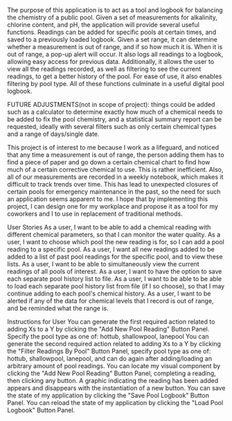 The purpose of this application is to act as a tool and logbook for balancing the chemistry of a public pool. Given a set of measurements for alkalinity, chlorine content, and pH, the application will provide several useful functions. Readings can be added for specific pools at certain times, and saved to a previously loaded logbook. Given a set range, it can determine whether a measurement is out of range, and if so how much it is. When it is out of range, a pop-up alert will occur. It also logs all readings to a logbook, allowing easy access for previous data. Additionally, it allows the user to view all the readings recorded, as well as filtering to see the current readings, to get a better history of the pool. For ease of use, it also enables filtering by pool type. All of these functions culminate in a useful digital pool logbook.

FUTURE ADJUSTMENTS(not in scope of project): things could be added such as a calculator to determine exactly how much of a chemical needs to be added to fix the pool chemistry, and a statistical summary report can be requested, ideally with several filters such as only certain chemical types and a range of days/single date.

This project is of interest to me because I work as a lifeguard, and noticed that any time a measurement is out of range, the person adding them has to find a piece of paper and go down a certain chemical chart to find how much of a certain corrective chemical to use. This is rather inefficient. Also, all of our measurements are recorded in a weekly notebook, which makes it difficult to track trends over time. This has lead to unexpected closures of certain pools for emergency maintenance in the past, so the need for such an application seems apparent to me. I hope that by implementing this project, I can design one for my workplace and propose it as a tool for my coworkers and I to use in replacement of traditional methods.

User Stories
As a user, I want to be able to add a chemical reading with different chemical parameters, so that I can monitor the water quality.
As a user, I want to choose which pool the new reading is for, so I can add a pool reading to a specific pool.
As a user, I want all new readings added to be added to a list of past pool readings for the specific pool, and to view these lists.
As a user, I want to be able to simultaneously view the current readings of all pools of interest.
As a user, I want to have the option to save each separate pool history list to file.
As a user, I want to be able to be able to load each separate pool history list from file (if I so choose), so that I may continue adding to each pool's chemical history.
As a user, I want to be alerted if any of the data for chemical levels that I record is out of range, and be reminded what the range is.


Instructions for User
You can generate the first required action related to adding Xs to a Y by clicking the "Add New Pool Reading" Button Panel. Specify the pool type as one of: hottub, shallowpool, lanepool
You can generate the second required action related to adding Xs to a Y by clicking the "Filter Readings By Pool" Button Panel, specify pool type as one of: hottub, shallowpool, lanepool, and can do again after adding/loading an arbitrary amount of pool readings.
You can locate my visual component by clicking the "Add New Pool Reading" Button Panel, completing a reading, then clicking any button. A graphic indicating the reading has been added appears and disappears with the instantiation of a new button.
You can save the state of my application by clicking the "Save Pool Logbook" Button Panel.
You can reload the state of my application by clicking the "Load Pool Logbook" Button Panel.

